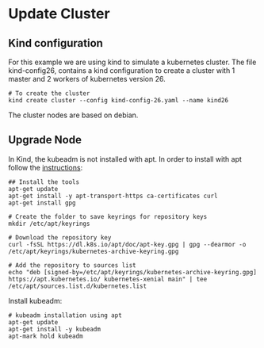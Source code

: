 # Update Cluster

## Kind configuration
For this example we are using kind to simulate a kubernetes cluster. The file kind-config26, contains a kind configuration to create a cluster with 1 master and 2 workers of kubernetes version 26.

    # To create the cluster
    kind create cluster --config kind-config-26.yaml --name kind26

The cluster nodes are based on debian.

## Upgrade Node

In Kind, the kubeadm is not installed with apt. In order to install with apt follow the [instructions](https://kubernetes.io/docs/setup/production-environment/tools/kubeadm/install-kubeadm/):

    ## Install the tools
    apt-get update
    apt-get install -y apt-transport-https ca-certificates curl 
    apt-get install gpg

    # Create the folder to save keyrings for repository keys
    mkdir /etc/apt/keyrings

    # Download the repository key
    curl -fsSL https://dl.k8s.io/apt/doc/apt-key.gpg | gpg --dearmor -o /etc/apt/keyrings/kubernetes-archive-keyring.gpg

    # Add the repository to sources list
    echo "deb [signed-by=/etc/apt/keyrings/kubernetes-archive-keyring.gpg] https://apt.kubernetes.io/ kubernetes-xenial main" | tee /etc/apt/sources.list.d/kubernetes.list

Install kubeadm:

    # kubeadm installation using apt
    apt-get update
    apt-get install -y kubeadm 
    apt-mark hold kubeadm
